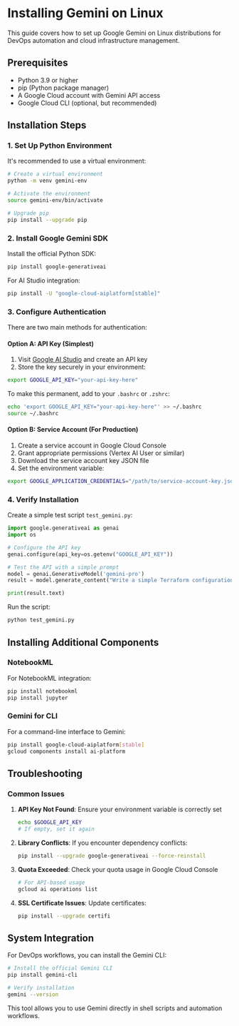 # Installing Gemini on Linux

This guide covers how to set up Google Gemini on Linux distributions for DevOps automation and cloud infrastructure management.

## Prerequisites

- Python 3.9 or higher
- pip (Python package manager)
- A Google Cloud account with Gemini API access
- Google Cloud CLI (optional, but recommended)

## Installation Steps

### 1. Set Up Python Environment

It's recommended to use a virtual environment:

```bash
# Create a virtual environment
python -m venv gemini-env

# Activate the environment
source gemini-env/bin/activate

# Upgrade pip
pip install --upgrade pip
```

### 2. Install Google Gemini SDK

Install the official Python SDK:

```bash
pip install google-generativeai
```

For AI Studio integration:

```bash
pip install -U "google-cloud-aiplatform[stable]"
```

### 3. Configure Authentication

There are two main methods for authentication:

#### Option A: API Key (Simplest)

1. Visit [Google AI Studio](https://aistudio.google.com/) and create an API key
2. Store the key securely in your environment:

```bash
export GOOGLE_API_KEY="your-api-key-here"
```

To make this permanent, add to your `.bashrc` or `.zshrc`:

```bash
echo 'export GOOGLE_API_KEY="your-api-key-here"' >> ~/.bashrc
source ~/.bashrc
```

#### Option B: Service Account (For Production)

1. Create a service account in Google Cloud Console
2. Grant appropriate permissions (Vertex AI User or similar)
3. Download the service account key JSON file
4. Set the environment variable:

```bash
export GOOGLE_APPLICATION_CREDENTIALS="/path/to/service-account-key.json"
```

### 4. Verify Installation

Create a simple test script `test_gemini.py`:

```python
import google.generativeai as genai
import os

# Configure the API key
genai.configure(api_key=os.getenv("GOOGLE_API_KEY"))

# Test the API with a simple prompt
model = genai.GenerativeModel('gemini-pro')
result = model.generate_content("Write a simple Terraform configuration for an AWS S3 bucket")

print(result.text)
```

Run the script:

```bash
python test_gemini.py
```

## Installing Additional Components

### NotebookML

For NotebookML integration:

```bash
pip install notebookml
pip install jupyter
```

### Gemini for CLI

For a command-line interface to Gemini:

```bash
pip install google-cloud-aiplatform[stable]
gcloud components install ai-platform
```

## Troubleshooting

### Common Issues

1. **API Key Not Found**: Ensure your environment variable is correctly set
   ```bash
   echo $GOOGLE_API_KEY
   # If empty, set it again
   ```

2. **Library Conflicts**: If you encounter dependency conflicts:
   ```bash
   pip install --upgrade google-generativeai --force-reinstall
   ```

3. **Quota Exceeded**: Check your quota usage in Google Cloud Console
   ```bash
   # For API-based usage
   gcloud ai operations list
   ```

4. **SSL Certificate Issues**: Update certificates:
   ```bash
   pip install --upgrade certifi
   ```

## System Integration

For DevOps workflows, you can install the Gemini CLI:

```bash
# Install the official Gemini CLI
pip install gemini-cli

# Verify installation
gemini --version
```

This tool allows you to use Gemini directly in shell scripts and automation workflows.